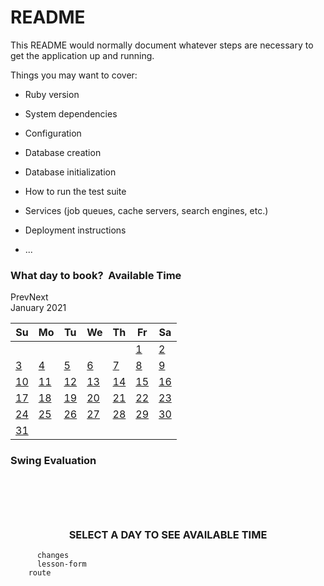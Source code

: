 # README

This README would normally document whatever steps are necessary to get the
application up and running.

Things you may want to cover:

* Ruby version

* System dependencies

* Configuration

* Database creation

* Database initialization

* How to run the test suite

* Services (job queues, cache servers, search engines, etc.)

* Deployment instructions

* ...


<div class="calendar_selection_box">
              <div class="date_picker_selection">
                  <h3>What day to book? <span class="date_note"><span>&nbsp;</span>Available Time</span></h3>
                  <div class="date_picker_selection_content">
                      <div id="schedule-appointment-datepicker" class="hasDatepicker"><div class="ui-datepicker-inline ui-datepicker ui-widget ui-widget-content ui-helper-clearfix ui-corner-all" style="display: block;"><div class="ui-datepicker-header ui-widget-header ui-helper-clearfix ui-corner-all"><a class="ui-datepicker-prev ui-corner-all" data-handler="prev" data-event="click" title="Prev"><span class="ui-icon ui-icon-circle-triangle-w">Prev</span></a><a class="ui-datepicker-next ui-corner-all" data-handler="next" data-event="click" title="Next"><span class="ui-icon ui-icon-circle-triangle-e">Next</span></a><div class="ui-datepicker-title"><span class="ui-datepicker-month">January</span>&nbsp;<span class="ui-datepicker-year">2021</span></div></div><table class="ui-datepicker-calendar"><thead><tr><th scope="col" class="ui-datepicker-week-end"><span title="Sunday">Su</span></th><th scope="col"><span title="Monday">Mo</span></th><th scope="col"><span title="Tuesday">Tu</span></th><th scope="col"><span title="Wednesday">We</span></th><th scope="col"><span title="Thursday">Th</span></th><th scope="col"><span title="Friday">Fr</span></th><th scope="col" class="ui-datepicker-week-end"><span title="Saturday">Sa</span></th></tr></thead><tbody><tr><td class=" ui-datepicker-week-end ui-datepicker-other-month ui-datepicker-unselectable ui-state-disabled">&nbsp;</td><td class=" ui-datepicker-other-month ui-datepicker-unselectable ui-state-disabled">&nbsp;</td><td class=" ui-datepicker-other-month ui-datepicker-unselectable ui-state-disabled">&nbsp;</td><td class=" ui-datepicker-other-month ui-datepicker-unselectable ui-state-disabled">&nbsp;</td><td class=" ui-datepicker-other-month ui-datepicker-unselectable ui-state-disabled">&nbsp;</td><td class=" " data-handler="selectDay" data-event="click" data-month="0" data-year="2021"><a class="ui-state-default" href="#">1</a></td><td class=" ui-datepicker-week-end " data-handler="selectDay" data-event="click" data-month="0" data-year="2021"><a class="ui-state-default" href="#">2</a></td></tr><tr><td class=" ui-datepicker-week-end " data-handler="selectDay" data-event="click" data-month="0" data-year="2021"><a class="ui-state-default" href="#">3</a></td><td class=" ui-datepicker-days-cell-over  ui-datepicker-current-day ui-datepicker-today" data-handler="selectDay" data-event="click" data-month="0" data-year="2021"><a class="ui-state-default ui-state-highlight ui-state-active ui-state-hover" href="#">4</a></td><td class=" " data-handler="selectDay" data-event="click" data-month="0" data-year="2021"><a class="ui-state-default" href="#">5</a></td><td class=" " data-handler="selectDay" data-event="click" data-month="0" data-year="2021"><a class="ui-state-default" href="#">6</a></td><td class=" " data-handler="selectDay" data-event="click" data-month="0" data-year="2021"><a class="ui-state-default" href="#">7</a></td><td class=" " data-handler="selectDay" data-event="click" data-month="0" data-year="2021"><a class="ui-state-default" href="#">8</a></td><td class=" ui-datepicker-week-end " data-handler="selectDay" data-event="click" data-month="0" data-year="2021"><a class="ui-state-default" href="#">9</a></td></tr><tr><td class=" ui-datepicker-week-end " data-handler="selectDay" data-event="click" data-month="0" data-year="2021"><a class="ui-state-default" href="#">10</a></td><td class=" " data-handler="selectDay" data-event="click" data-month="0" data-year="2021"><a class="ui-state-default" href="#">11</a></td><td class=" " data-handler="selectDay" data-event="click" data-month="0" data-year="2021"><a class="ui-state-default" href="#">12</a></td><td class=" " data-handler="selectDay" data-event="click" data-month="0" data-year="2021"><a class="ui-state-default" href="#">13</a></td><td class=" " data-handler="selectDay" data-event="click" data-month="0" data-year="2021"><a class="ui-state-default" href="#">14</a></td><td class=" " data-handler="selectDay" data-event="click" data-month="0" data-year="2021"><a class="ui-state-default" href="#">15</a></td><td class=" ui-datepicker-week-end " data-handler="selectDay" data-event="click" data-month="0" data-year="2021"><a class="ui-state-default" href="#">16</a></td></tr><tr><td class=" ui-datepicker-week-end " data-handler="selectDay" data-event="click" data-month="0" data-year="2021"><a class="ui-state-default" href="#">17</a></td><td class=" " data-handler="selectDay" data-event="click" data-month="0" data-year="2021"><a class="ui-state-default" href="#">18</a></td><td class=" " data-handler="selectDay" data-event="click" data-month="0" data-year="2021"><a class="ui-state-default" href="#">19</a></td><td class=" " data-handler="selectDay" data-event="click" data-month="0" data-year="2021"><a class="ui-state-default" href="#">20</a></td><td class=" " data-handler="selectDay" data-event="click" data-month="0" data-year="2021"><a class="ui-state-default" href="#">21</a></td><td class=" " data-handler="selectDay" data-event="click" data-month="0" data-year="2021"><a class="ui-state-default" href="#">22</a></td><td class=" ui-datepicker-week-end " data-handler="selectDay" data-event="click" data-month="0" data-year="2021"><a class="ui-state-default" href="#">23</a></td></tr><tr><td class=" ui-datepicker-week-end " data-handler="selectDay" data-event="click" data-month="0" data-year="2021"><a class="ui-state-default" href="#">24</a></td><td class=" " data-handler="selectDay" data-event="click" data-month="0" data-year="2021"><a class="ui-state-default" href="#">25</a></td><td class=" " data-handler="selectDay" data-event="click" data-month="0" data-year="2021"><a class="ui-state-default" href="#">26</a></td><td class=" " data-handler="selectDay" data-event="click" data-month="0" data-year="2021"><a class="ui-state-default" href="#">27</a></td><td class=" " data-handler="selectDay" data-event="click" data-month="0" data-year="2021"><a class="ui-state-default" href="#">28</a></td><td class=" " data-handler="selectDay" data-event="click" data-month="0" data-year="2021"><a class="ui-state-default" href="#">29</a></td><td class=" ui-datepicker-week-end " data-handler="selectDay" data-event="click" data-month="0" data-year="2021"><a class="ui-state-default" href="#">30</a></td></tr><tr><td class=" ui-datepicker-week-end " data-handler="selectDay" data-event="click" data-month="0" data-year="2021"><a class="ui-state-default" href="#">31</a></td><td class=" ui-datepicker-other-month ui-datepicker-unselectable ui-state-disabled">&nbsp;</td><td class=" ui-datepicker-other-month ui-datepicker-unselectable ui-state-disabled">&nbsp;</td><td class=" ui-datepicker-other-month ui-datepicker-unselectable ui-state-disabled">&nbsp;</td><td class=" ui-datepicker-other-month ui-datepicker-unselectable ui-state-disabled">&nbsp;</td><td class=" ui-datepicker-other-month ui-datepicker-unselectable ui-state-disabled">&nbsp;</td><td class=" ui-datepicker-week-end ui-datepicker-other-month ui-datepicker-unselectable ui-state-disabled">&nbsp;</td></tr></tbody></table></div></div>
                  </div>
              </div>
              <div class="time_selection">
                  <h3 id="ltlabel">Swing Evaluation</h3>
                  <div class="time_selection_content" id="time_selection_content"><h3 id="see_availabletime" style="padding-top:15%; text-align: center;">SELECT A DAY TO SEE AVAILABLE TIME</h3></div>
              </div>
          </div>


          changes
          lesson-form 
        route